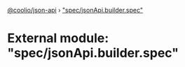 [@coolio/json-api](../README.md) › ["spec/jsonApi.builder.spec"](_spec_jsonapi_builder_spec_.md)

# External module: "spec/jsonApi.builder.spec"


